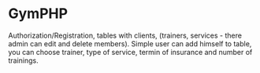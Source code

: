 # GymPHP
Authorization/Registration, tables with clients, (trainers, services - there admin can edit and delete members).
Simple user can add himself to table, you can choose trainer, type of service, termin of insurance and number of trainings.
